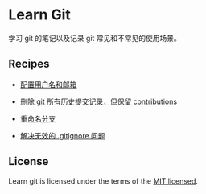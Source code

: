 # Learn Git

学习 git 的笔记以及记录 git 常见和不常见的使用场景。

## Recipes

- [配置用户名和邮箱](./docs/configUsernameAndEmail.md)

- [删除 git 所有历史提交记录，但保留 contributions](./docs/clearAllComment.md)

- [重命名分支](./docs/renameBranchName.md)

- [解决无效的 .gitignore 问题](./docs/invalidGitIgnore.md)

## License

Learn git is licensed under the terms of the [MIT licensed](https://opensource.org/licenses/MIT).
